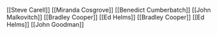 [[Steve Carell]]
[[Miranda Cosgrove]]
[[Benedict Cumberbatch]]
[[John Malkovitch]]
[[Bradley Cooper]]
[[Ed Helms]]
[[Bradley Cooper]]
[[Ed Helms]]
[[John Goodman]]
